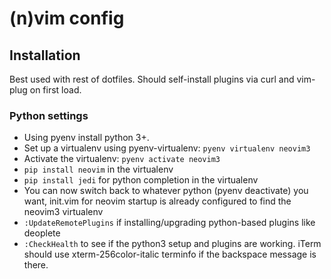 #  (n)vim config

## Installation
Best used with rest of dotfiles. Should self-install plugins via curl and vim-plug on first load.

### Python settings

* Using pyenv install python 3+.
* Set up a virtualenv using pyenv-virtualenv: `pyenv virtualenv neovim3`
* Activate the virtualenv: `pyenv activate neovim3`
* `pip install neovim` in the virtualenv
* `pip install jedi` for python completion in the virtualenv
*  You can now switch back to whatever python (pyenv deactivate) you want, init.vim for neovim startup is already configured to find the neovim3 virtualenv
* `:UpdateRemotePlugins` if installing/upgrading python-based plugins like deoplete
* `:CheckHealth` to see if the python3 setup and plugins are working. iTerm should use xterm-256color-italic terminfo if the backspace message is there.
